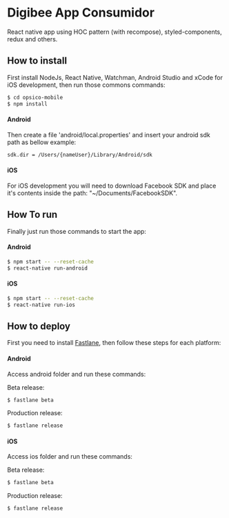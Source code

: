 # Digibee App Consumidor

React native app using HOC pattern (with recompose), styled-components, redux and others.

## How to install

First install NodeJs, React Native, Watchman, Android Studio and xCode for iOS development, then run those commons commands:

```sh
$ cd opsico-mobile
$ npm install
```

#### Android

Then create a file 'android/local.properties' and insert your android sdk path as bellow example:

```txt
sdk.dir = /Users/{nameUser}/Library/Android/sdk
```

#### iOS

For iOS development you will need to download Facebook SDK and place it's contents inside the path: "~/Documents/FacebookSDK".

## How To run

Finally just run those commands to start the app:

#### Android

```sh
$ npm start -- --reset-cache
$ react-native run-android
```

#### iOS

```sh
$ npm start -- --reset-cache
$ react-native run-ios
```

## How to deploy

First you need to install [Fastlane](https://fastlane.tools/), then follow these steps for each platform:

#### Android

Access android folder and run these commands:

Beta release:

```sh
$ fastlane beta
```

Production release:

```sh
$ fastlane release
```

#### iOS

Access ios folder and run these commands:

Beta release:

```sh
$ fastlane beta
```

Production release:

```sh
$ fastlane release
```
